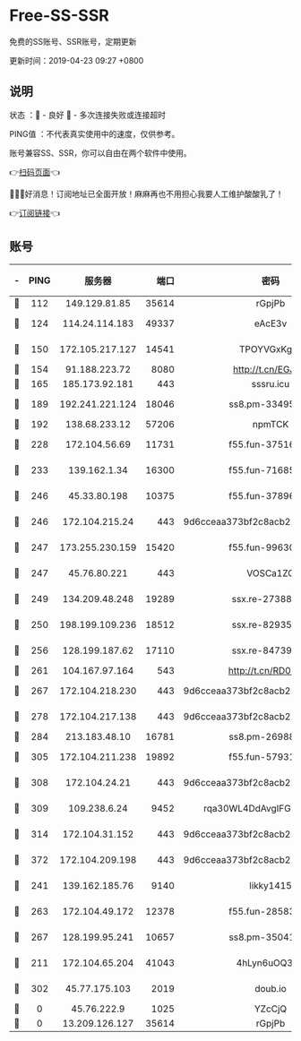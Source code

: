 # Free-SS-SSR

免费的SS账号、SSR账号，定期更新

更新时间：2019-04-23 09:27 +0800

## 说明

状态     ：🙂 - 良好 🙁 - 多次连接失败或连接超时

PING值   ：不代表真实使用中的速度，仅供参考。

账号兼容SS、SSR，你可以自由在两个软件中使用。

👉[扫码页面](https://liesauer.github.io/Free-SS-SSR/)👈

🎉🎉🎉好消息！订阅地址已全面开放！麻麻再也不用担心我要人工维护酸酸乳了！

👉[订阅链接](https://www.liesauer.net/yogurt/subscribe?ACCESS_TOKEN=DAYxR3mMaZAsaqUb)👈

## 账号

|-|PING|服务器|端口|密码|加密方式|区域|
|:----:|:----:|:-----:|-----:|:----:|:----:|:----:|
|🙂|112|149.129.81.85|35614|rGpjPb|rc4-md5|HK|
|🙂|124|114.24.114.183|49337|eAcE3v|chacha20-ietf|TW|
|🙂|150|172.105.217.127|14541|TPOYVGxKglpi|aes-256-cfb|JP|
|🙂|154|91.188.223.72|8080|http://t.cn/EGJIyrl|rc4-md5|RU|
|🙂|165|185.173.92.181|443|sssru.icu|rc4-md5|RU|
|🙂|189|192.241.221.124|18046|ss8.pm-33495332|aes-256-cfb|US|
|🙂|192|138.68.233.12|57206|npmTCK|rc4-md5|US|
|🙂|228|172.104.56.69|11731|f55.fun-37516800|aes-256-cfb|SG|
|🙂|233|139.162.1.34|16300|f55.fun-71685076|aes-256-cfb|SG|
|🙂|246|45.33.80.198|10375|f55.fun-37896018|aes-256-cfb|US|
|🙂|246|172.104.215.24|443|9d6cceaa373bf2c8acb22e60b6a58be6|aes-256-cfb|US|
|🙂|247|173.255.230.159|15420|f55.fun-99630859|aes-256-cfb|US|
|🙂|247|45.76.80.221|443|VOSCa1ZG|aes-256-cfb|DE|
|🙂|249|134.209.48.248|19289|ssx.re-27388997|aes-256-cfb|US|
|🙂|250|198.199.109.236|18512|ssx.re-82935450|aes-256-cfb|US|
|🙂|256|128.199.187.62|17110|ssx.re-84739131|aes-256-cfb|SG|
|🙂|261|104.167.97.164|543|http://t.cn/RD0D7sx|rc4-md5|CA|
|🙂|267|172.104.218.230|443|9d6cceaa373bf2c8acb22e60b6a58be6|aes-256-cfb|US|
|🙂|278|172.104.217.138|443|9d6cceaa373bf2c8acb22e60b6a58be6|aes-256-cfb|US|
|🙂|284|213.183.48.10|16781|ss8.pm-26988503|rc4-md5|RU|
|🙂|305|172.104.211.238|19892|f55.fun-57931164|aes-256-cfb|US|
|🙂|308|172.104.24.21|443|9d6cceaa373bf2c8acb22e60b6a58be6|aes-256-cfb|US|
|🙂|309|109.238.6.24|9452|rqa30WL4DdAvgIFG6Fs3znzTa|aes-256-cfb|FR|
|🙂|314|172.104.31.152|443|9d6cceaa373bf2c8acb22e60b6a58be6|aes-256-cfb|US|
|🙂|372|172.104.209.198|443|9d6cceaa373bf2c8acb22e60b6a58be6|aes-256-cfb|US|
|🙂|241|139.162.185.76|9140|likky1415|aes-256-cfb|DE|
|🙂|263|172.104.49.172|12378|f55.fun-28583571|aes-256-cfb|SG|
|🙂|267|128.199.95.241|10657|ss8.pm-35041128|aes-256-cfb|SG|
|🙁|211|172.104.65.204|41043|4hLyn6uOQ3hU|aes-256-cfb|JP|
|🙁|302|45.77.175.103|2019|doub.io|aes-128-ctr|SG|
|🙁|0|45.76.222.9|1025|YZcCjQ|rc4-md5|JP|
|🙁|0|13.209.126.127|35614|rGpjPb|rc4-md5|KR|
